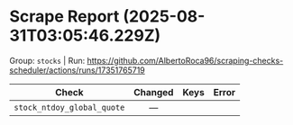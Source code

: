 # Scrape Report (2025-08-31T03:05:46.229Z)

Group: `stocks`  |  Run: https://github.com/AlbertoRoca96/scraping-checks-scheduler/actions/runs/17351765719

| Check | Changed | Keys | Error |
|---|:---:|:--|:--|
| `stock_ntdoy_global_quote` | — |  |  |
